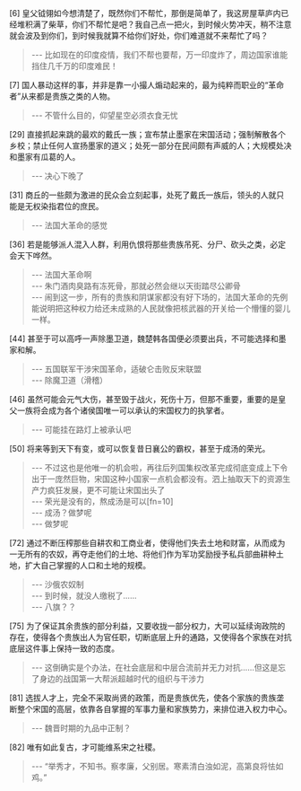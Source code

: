 
[6] 皇父钺翎如今想清楚了，既然你们不帮忙，那倒是简单了，我这房屋草庐内已经堆积满了柴草，你们不帮忙是吧？我自己点一把火，到时候火势冲天，稍不注意就会波及到你们，到时候我就算不给你们好处，你们难道就不来帮忙了吗？
>--- 比如现在的印度疫情，我们不帮也要帮，万一印度炸了，周边国家谁能挡住几千万的印度难民！<br>

[7] 国人暴动这样的事，并非是靠一小撮人煽动起来的，最为纯粹而职业的“革命者”从来都是贵族之类的人物。
>--- 不管什么目的，仰望星空必须衣食无忧<br>

[29] 直接抓起来跳的最欢的戴氏一族；宣布禁止墨家在宋国活动；强制解散各个乡校；禁止任何人宣扬墨家的道义；处死一部分在民间颇有声威的人；大规模处决和墨家有瓜葛的人。
>--- 决心下晚了<br>

[31] 商丘的一些颇为激进的民众会立刻起事，处死了戴氏一族后，领头的人就只能是无权染指君位的庶民。
>--- 法国大革命的感觉<br>

[36] 若是能够派人混入人群，利用仇恨将那些贵族吊死、分尸、砍头之类，必定会天下哗然。
>--- 法国大革命啊<br>
>--- 朱门酒肉臭路有冻死骨，那就必然会继以天街踏尽公卿骨<br>
>--- 闹到这一步，所有的贵族和阴谋家都没有好下场的，法国大革命的先例能说明把这种权力给还未成熟的人民就像把核武器的开关给一个懵懂的婴儿一样。<br>

[44] 甚至于可以高呼一声除墨卫道，魏楚韩各国便必须要出兵，不可能选择和墨家和解。
>--- 五国联军干涉宋国革命，适破仑击败反宋联盟<br>
>--- 除魔卫道（滑稽）<br>

[46] 虽然可能会元气大伤，甚至毁于战火，死伤十万，但那不重要，重要的是皇父一族将会成为各个诸侯国唯一可以承认的宋国权力的执掌者。
>--- 可能挂在路灯上被承认吧<br>

[50] 将来等到天下有变，或可以恢复昔日襄公的霸权，甚至于成汤的荣光。
>--- 不过这也是他唯一的机会啦，再往后列国集权改革完成彻底变成上下令出于一庞然巨物，宋国这种小国家一点机会都没有。泗上抽取天下的资源生产力疯狂发展，更不可能让宋国出头了<br>
>--- 荣光是没有的，熬成汤是可以[fn=10]<br>
>--- 成汤？做梦呢<br>
>--- 做梦呢<br>

[72] 通过不断压榨那些自耕农和工商业者，使得他们失去土地和财富，从而成为一无所有的农奴，再夺走他们的土地、将他们作为军功奖励授予私兵部曲耕种土地，扩大自己掌握的人口和土地的规模。
>--- 沙俄农奴制<br>
>--- 到时候，就没人缴税了……<br>
>--- 八旗？？<br>

[75] 为了保证其余贵族的部分利益，又要收拢一部分权力，大可以延续询政院的存在，使得各个贵族出人为官任职，切断底层上升的通路，又使得各个家族在对抗底层这件事上保持一致的态度。
>--- 这倒确实是个办法，在社会底层和中层合流前并无力对抗……但这是忘了身边的战国第一大帮派超越时代的组织与干涉力<br>

[81] 选拔人才上，完全不采取尚贤的政策，而是贵族优先，使各个家族的贵族垄断整个宋国的高层，依靠各自掌握的军事力量和家族势力，来排位进入权力中心。
>--- 魏晋时期的九品中正制？<br>

[82] 唯有如此复古，才可能维系宋之社稷。
>--- “举秀才，不知书。察孝廉，父别居。寒素清白浊如泥，高第良将怯如鸡。”<br>
